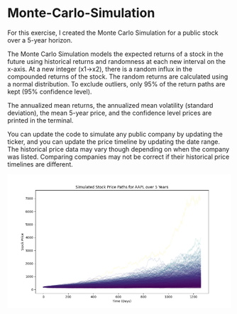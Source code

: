 # Monte-Carlo-Simulation

For this exercise, I created the Monte Carlo Simulation for a public stock over a 5-year horizon. 

The Monte Carlo Simulation models the expected returns of a stock in the future using historical returns and randomness at each new interval on the x-axis. At a new integer (x1->x2), there is a random influx in the compounded returns of the stock. The random returns are calculated using a normal distribution. To exclude outliers, only 95% of the return paths are kept (95% confidence level).

The annualized mean returns, the annualized mean volatility (standard deviation), the mean 5-year price, and the confidence level prices are printed in the terminal.

You can update the code to simulate any public company by updating the ticker, and you can update the price timeline by updating the date range. The historical price data may vary though depending on when the company was listed. Comparing companies may not be correct if their historical price timelines are different.

![image alt](https://github.com/aarern/Monte-Carlo-Simulation/blob/05c610ab02c2402a2d17a33fbdb4c0f0a8593278/sim1.png)
